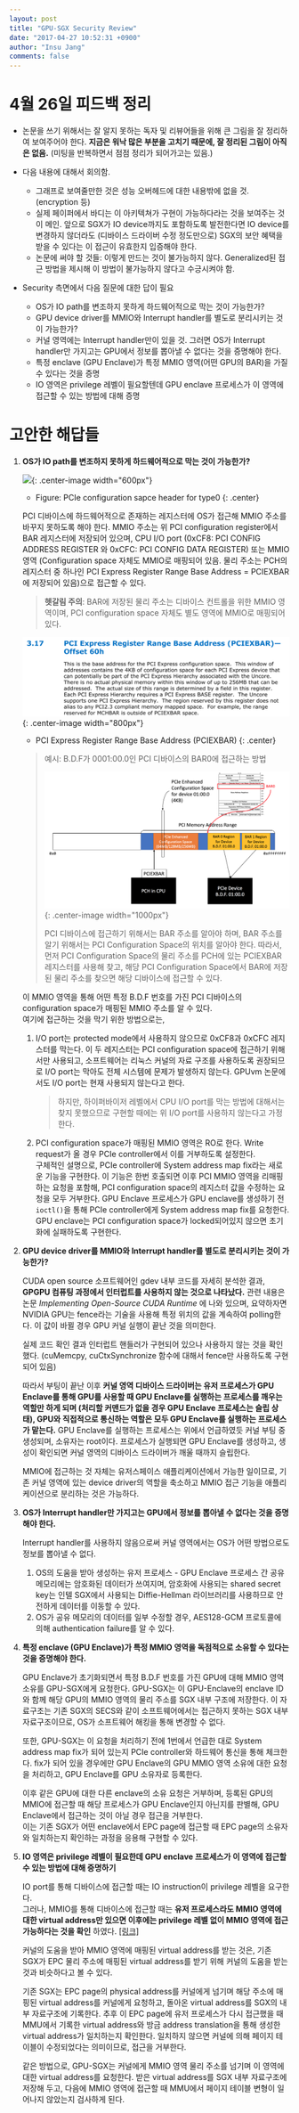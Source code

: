 ```yaml
---
layout: post
title: "GPU-SGX Security Review"
date: "2017-04-27 10:52:31 +0900"
author: "Insu Jang"
comments: false
---
```


# 4월 26일 피드백 정리
- 논문을 쓰기 위해서는 잘 알지 못하는 독자 및 리뷰어들을 위해 큰 그림을 잘 정리하여 보여주어야 한다.
**지금은 워낙 많은 부분을 고치기 때문에, 잘 정리된 그림이 아직은 없음.** (미팅을 반복하면서 점점 정리가 되어가고는 있음.)
- 다음 내용에 대해서 회의함.
    - 그래프로 보여줄만한 것은 성능 오버헤드에 대한 내용밖에 없을 것. (encryption 등)
    - 실제 페이퍼에서 바디는 이 아키텍쳐가 구현이 가능하다라는 것을 보여주는 것이 메인. 앞으로 SGX가
    IO device까지도 포함하도록 발전한다면 IO device를 변경하지 않더라도 (디바이스 드라이버 수정 정도만으로)
    SGX의 보안 혜택을 받을 수 있다는 이 접근이 유효한지 입증해야 한다.
    - 논문에 써야 할 것들: 이렇게 만드는 것이 불가능하지 않다. Generalized된 접근 방법을 제시해
    이 방법이 불가능하지 않다고 수긍시켜야 함.

- Security 측면에서 다음 질문에 대한 답이 필요
    - OS가 IO path를 변조하지 못하게 하드웨어적으로 막는 것이 가능한가?
    - GPU device driver를 MMIO와 Interrupt handler를 별도로 분리시키는 것이 가능한가?
    - 커널 영역에는 Interrupt handler만이 있을 것. 그러면 OS가 Interrupt handler만 가지고는
    GPU에서 정보를 뽑아낼 수 없다는 것을 증명해야 한다.
    - 특정 enclave (GPU Enclave)가 특정 MMIO 영역(어떤 GPU의 BAR)을 가질 수 있다는 것을 증명
    - IO 영역은 privilege 레벨이 필요할텐데 GPU enclave 프로세스가 이 영역에 접근할 수 있는 방법에 대해 증명

# 고안한 해답들
1. **OS가 IO path를 변조하지 못하게 하드웨어적으로 막는 것이 가능한가?**

    ![](https://upload.wikimedia.org/wikipedia/commons/thumb/c/ca/Pci-config-space.svg/1280px-Pci-config-space.svg.png){: .center-image width="600px"}
    * Figure: PCIe configuration sapce header for type0
    {: .center}

    PCI 디바이스에 하드웨어적으로 존재하는 레지스터에 OS가 접근해 MMIO 주소를 바꾸지 못하도록 해야 한다. MMIO 주소는 위 PCI configuration register에서 BAR 레지스터에 저장되어 있으며, CPU I/O port (0xCF8: PCI CONFIG ADDRESS REGISTER 와 0xCFC: PCI CONFIG DATA REGISTER) 또는 MMIO 영역 (Configuration space 자체도 MMIO로 매핑되어 있음. 물리 주소는 PCH의 레지스터 중 하나인 PCI Express Register Range Base Address = PCIEXBAR에 저장되어 있음)으로 접근할 수 있다.

    > **헷갈림 주의**: BAR에 저장된 물리 주소는 디바이스 컨트롤을 위한 MMIO 영역이며, PCI configuration space 자체도 별도 영역에 MMIO로 매핑되어 있다.

    ![pciexbar](/assets/images/protected/170427/pciexbar.png){: .center-image width="800px"}
    * PCI Express Register Range Base Address (PCIEXBAR)
    {: .center}

    > 예시: B.D.F가 0001:00.0인 PCI 디바이스의 BAR0에 접근하는 방법
    >
    > ![accesing_pci_01_00_0](/assets/images/protected/170427/accesing_pci_01_00_0.png){: .center-image width="1000px"}
    >
    > PCI 디바이스에 접근하기 위해서는 BAR 주소를 알아야 하며, BAR 주소를 알기 위해서는 PCI Configuration Space의 위치를 알아야 한다. 따라서, 먼저 PCI Configuration Space의 물리 주소를 PCH에 있는 PCIEXBAR 레지스터를 사용해 찾고, 해당 PCI Configuration Space에서 BAR에 저장된 물리 주소를 찾으면 해당 디바이스에 접근할 수 있다.

    이 MMIO 영역을 통해 어떤 특정 B.D.F 번호를 가진 PCI 디바이스의 configuration space가 매핑된 MMIO 주소를 알 수 있다.  
    여기에 접근하는 것을 막기 위한 방법으로는,

    1. I/O port는 protected mode에서 사용하지 않으므로 0xCF8과 0xCFC 레지스터를 막는다. 이 두 레지스터는 PCI configuration space에 접근하기 위해서만 사용되고, 소프트웨어는 리눅스 커널의 자료 구조를 사용하도록 권장되므로 I/O port는 막아도 전체 시스템에 문제가 발생하지 않는다. GPUvm 논문에서도 I/O port는 현재 사용되지 않는다고 한다.

        > 하지만, 하이퍼바이저 레벨에서 CPU I/O port를 막는 방법에 대해서는 찾지 못했으므로 구현할 때에는 위 I/O port를 사용하지 않는다고 가정한다.

    2. PCI configuration space가 매핑된 MMIO 영역은 RO로 한다. Write request가 올 경우 PCIe controller에서 이를 거부하도록 설정한다.  
    구체적인 설명으로, PCIe controller에 System address map fix라는 새로운 기능을 구현한다. 이 기능은 한번 호출되면 이후 PCI MMIO 영역을 리매핑하는 요청을 포함해, PCI configuration space의 레지스터 값을 수정하는 요청을 모두 거부한다. GPU Enclave 프로세스가 GPU enclave를 생성하기 전 `ioctl()`을 통해 PCIe controller에게 System address map fix를 요청한다. GPU enclave는 PCI configuration space가 locked되어있지 않으면 초기화에 실패하도록 구현한다.

2. **GPU device driver를 MMIO와 Interrupt handler를 별도로 분리시키는 것이 가능한가?**

    CUDA open source 소프트웨어인 gdev 내부 코드를 자세히 분석한 결과, **GPGPU 컴퓨팅 과정에서 인터럽트를 사용하지 않는 것으로 나타났다.** 관련 내용은 논문 *Implementing Open-Source CUDA Runtime* 에 나와 있으며, 요약하자면 NVIDIA GPU는 fence라는 기술을 사용해 특정 위치의 값을 계속하여 polling한다. 이 값이 바뀔 경우 GPU 커널 실행이 끝난 것을 의미한다.

    실제 코드 확인 결과 인터럽트 핸들러가 구현되어 있으나 사용하지 않는 것을 확인했다. (cuMemcpy, cuCtxSynchronize 함수에 대해서 fence만 사용하도록 구현되어 있음)

    따라서 부팅이 끝난 이후 **커널 영역 디바이스 드라이버는 유저 프로세스가 GPU Enclave를 통해 GPU를 사용할 때 GPU Enclave를 실행하는 프로세스를 깨우는 역할만 하게 되며 (처리할 커맨드가 없을 경우 GPU Enclave 프로세스는 슬립 상태), GPU와 직접적으로 통신하는 역할은 모두 GPU Enclave를 실행하는 프로세스가 맡는다.**
    GPU Enclave를 실행하는 프로세스는 위에서 언급하였듯 커널 부팅 중 생성되며, 소유자는 root이다. 프로세스가 실행되면 GPU Enclave를 생성하고, 생성이 확인되면 커널 영역의 디바이스 드라이버가 깨울 때까지 슬립한다.

    MMIO에 접근하는 것 자체는 유저스페이스 애플리케이션에서 가능한 일이므로, 기존 커널 영역에 있는 device driver의 역할을 축소하고 MMIO 접근 기능을 애플리케이션으로 분리하는 것은 가능하다.

3. **OS가 Interrupt handler만 가지고는 GPU에서 정보를 뽑아낼 수 없다는 것을 증명해야 한다.**

    Interrupt handler를 사용하지 않음으로써 커널 영역에서는 OS가 어떤 방법으로도 정보를 뽑아낼 수 없다.

    1. OS의 도움을 받아 생성하는 유저 프로세스 - GPU Enclave 프로세스 간 공유 메모리에는 암호화된 데이터가 쓰여지며, 암호화에 사용되는 shared secret key는 인텔 SGX에서 사용되는 Diffie-Hellman 라이브러리를 사용하므로 안전하게 데이터를 이동할 수 있다.
    2. OS가 공유 메모리의 데이터를 일부 수정할 경우, AES128-GCM 프로토콜에 의해 authentication failure를 알 수 있다.

4. **특정 enclave (GPU Enclave)가 특정 MMIO 영역을 독점적으로 소유할 수 있다는 것을 증명해야 한다.**

    GPU Enclave가 초기화되면서 특정 B.D.F 번호를 가진 GPU에 대해 MMIO 영역 소유를 GPU-SGX에게 요청한다. GPU-SGX는 이 GPU-Enclave의 enclave ID와 함께 해당 GPU의 MMIO 영역의 물리 주소를 SGX 내부 구조에 저장한다. 이 자료구조는 기존 SGX의 SECS와 같이 소프트웨어에서는 접근하지 못하는 SGX 내부 자료구조이므로, OS가 소프트웨어 해킹을 통해 변경할 수 없다.

    또한, GPU-SGX는 이 요청을 처리하기 전에 1번에서 언급한 대로 System address map fix가 되어 있는지 PCIe controller와 하드웨어 통신을 통해 체크한다. fix가 되어 있을 경우에만 GPU Enclave의 GPU MMIO 영역 소유에 대한 요청을 처리하고, GPU Enclave를 GPU 소유자로 등록한다.

    이후 같은 GPU에 대한 다른 enclave의 소유 요청은 거부하며, 등록된 GPU의 MMIO에 접근할 때 해당 프로세스가 GPU Enclave인지 아닌지를 판별해, GPU Enclave에서 접근하는 것이 아닐 경우 접근을 거부한다.  
    이는 기존 SGX가 어떤 enclave에서 EPC page에 접근할 때 EPC page의 소유자와 일치하는지 확인하는 과정을 응용해 구현할 수 있다.

5. **IO 영역은 privilege 레벨이 필요한데 GPU enclave 프로세스가 이 영역에 접근할 수 있는 방법에 대해 증명하기**

    IO port를 통해 디바이스에 접근할 때는 IO instruction이 privilege 레벨을 요구한다.  
    그러나, MMIO를 통해 디바이스에 접근할 때는 **유저 프로세스라도 MMIO 영역에 대한 virtual address만 있으면 이후에는 privilege 레벨 없이 MMIO 영역에 접근 가능하다는 것을 확인** 하였다. [\[링크\]](/protecteduic2ws/2017-04-03/gpu-enclave-protection-mechanism/)

    커널의 도움을 받아 MMIO 영역에 매핑된 virtual address를 받는 것은, 기존 SGX가 EPC 물리 주소에 매핑된 virtual address를 받기 위해 커널의 도움을 받는 것과 비슷하다고 볼 수 있다.

    기존 SGX는 EPC page의 physical address를 커널에게 넘기며 해당 주소에 매핑된 virtual address를 커널에게 요청하고, 돌아온 virtual address를 SGX의 내부 자료구조에 기록한다. 추후 이 EPC page에 유저 프로세스가 다시 접근했을 때 MMU에서 기록한 virtual address와 방금 address translation을 통해 생성한 virtual address가 일치하는지 확인한다. 일치하지 않으면 커널에 의해 페이지 테이블이 수정되었다는 의미이므로, 접근을 거부한다.

    같은 방법으로, GPU-SGX는 커널에게 MMIO 영역 물리 주소를 넘기며 이 영역에 대한 virtual address를 요청한다. 받은 virtual address를 SGX 내부 자료구조에 저장해 두고, 다음에 MMIO 영역에 접근할 때 MMU에서 페이지 테이블 변형이 일어나지 않았는지 검사하게 된다.
